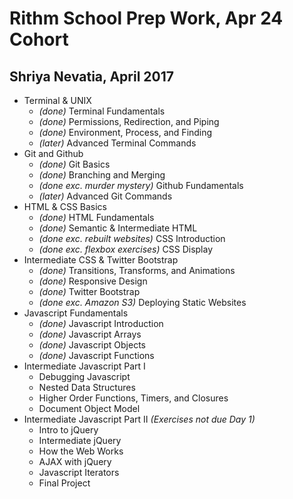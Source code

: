# Rithm School Prep Work, Apr 24 Cohort

## Shriya Nevatia, April 2017

* Terminal & UNIX
    * _(done)_ Terminal Fundamentals 
    * _(done)_ Permissions, Redirection, and Piping 
    * _(done)_ Environment, Process, and Finding
    * _(later)_ Advanced Terminal Commands
* Git and Github
    * _(done)_ Git Basics 
    * _(done)_ Branching and Merging
    * _(done exc. murder mystery)_ Github Fundamentals 
    * _(later)_ Advanced Git Commands
* HTML & CSS Basics
    * _(done)_ HTML Fundamentals
    * _(done)_ Semantic & Intermediate HTML
    * _(done exc. rebuilt websites)_ CSS Introduction
    * _(done exc. flexbox exercises)_ CSS Display
* Intermediate CSS & Twitter Bootstrap
    * _(done)_ Transitions, Transforms, and Animations
    * _(done)_ Responsive Design
    * _(done)_ Twitter Bootstrap
    * _(done exc. Amazon S3)_ Deploying Static Websites
* Javascript Fundamentals 
    * _(done)_ Javascript Introduction 
    * _(done)_ Javascript Arrays
    * _(done)_ Javascript Objects
    * _(done)_ Javascript Functions
* Intermediate Javascript Part I
	* Debugging Javascript
	* Nested Data Structures
	* Higher Order Functions, Timers, and Closures
	* Document Object Model
* Intermediate Javascript Part II _(Exercises not due Day 1)_
	* Intro to jQuery
	* Intermediate jQuery
	* How the Web Works
	* AJAX with jQuery
	* Javascript Iterators
	* Final Project







    
